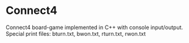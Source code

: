 # Connect4
Connect4 board-game implemented in C++ with console input/output.
Special print files: bturn.txt, bwon.txt, rturn.txt, rwon.txt
